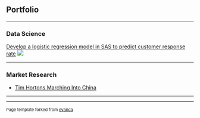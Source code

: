 ## Portfolio

---

### Data Science

[Develop a logistic regression model in SAS to predict customer response rate](https://www.ericaportfolio.com/post/predict-customer-response-rate-for-a-marketing-campaign-by-using-a-logistic-regression-model)
<img src="images/dummy_thumbnail.jpg?raw=true"/>

---


### Market Research

- [Tim Hortons Marching Into China](https://www.ericaportfolio.com/post/tim-hortons-marching-into-china)
---




---
<p style="font-size:11px">Page template forked from <a href="https://github.com/evanca/quick-portfolio">evanca</a></p>
<!-- Remove above link if you don't want to attibute -->
